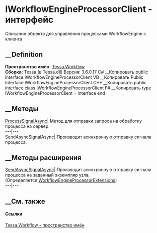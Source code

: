 # IWorkflowEngineProcessorClient - интерфейс
Описание объекта для управления процессами WorkflowEngine с клиента
## __Definition
 **Пространство имён:** [Tessa.Workflow](N_Tessa_Workflow.htm)  
 **Сборка:** Tessa (в Tessa.dll) Версия: 3.6.0.17
C# __Копировать
     public interface IWorkflowEngineProcessorClient
VB __Копировать
     Public Interface IWorkflowEngineProcessorClient
C++ __Копировать
     public interface class IWorkflowEngineProcessorClient
F# __Копировать
     type IWorkflowEngineProcessorClient = interface end
##  __Методы
[ProcessSignalAsync](M_Tessa_Workflow_IWorkflowEngineProcessorClient_ProcessSignalAsync.htm)|
Метод для отправки запроса на обработку процесса на сервер.  
---|---  
[SendAsyncSignalAsync](M_Tessa_Workflow_IWorkflowEngineProcessorClient_SendAsyncSignalAsync.htm)|
Производит асинхронную отправку сигнала процесса.  
## __Методы расширения
[SendAsyncSignalAsync](M_Tessa_Workflow_WorkflowEngineProcessorExtensions_SendAsyncSignalAsync_1.htm)|
Производит асинхронную отправку сигнала процесса на заданный экземпляр узла.  
(Определяется
[WorkflowEngineProcessorExtensions](T_Tessa_Workflow_WorkflowEngineProcessorExtensions.htm))  
---|---  
##  __См. также
#### Ссылки
[Tessa.Workflow - пространство имён](N_Tessa_Workflow.htm)
